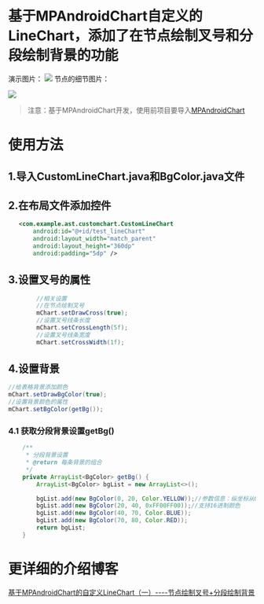 # 基于MPAndroidChart自定义的LineChart，添加了在节点绘制叉号和分段绘制背景的功能
演示图片：
![](http://upload-images.jianshu.io/upload_images/1849253-6a540de8e118c693.png?imageMogr2/auto-orient/strip%7CimageView2/2/w/1240)
节点的细节图片：

![](http://upload-images.jianshu.io/upload_images/1849253-dbf288161baffcee.png?imageMogr2/auto-orient/strip%7CimageView2/2/w/1240)


> 注意：基于MPAndroidChart开发，使用前项目要导入[MPAndroidChart](https://github.com/PhilJay/MPAndroidChart)

# 使用方法

## 1.导入CustomLineChart.java和BgColor.java文件

## 2.在布局文件添加控件
 ```xml 
    <com.example.ast.customchart.CustomLineChart
        android:id="@+id/test_lineChart"
        android:layout_width="match_parent"
        android:layout_height="360dp"
        android:padding="5dp" />
```
## 3.设置叉号的属性

```java
        //相关设置
        //在节点绘制叉号
        mChart.setDrawCross(true);
        //设置叉号线条长度
        mChart.setCrossLength(5f);
        //设置叉号线条宽度
        mChart.setCrossWidth(1f);
```
## 4.设置背景
```java
//给表格背景添加颜色
mChart.setDrawBgColor(true);
//设置背景颜色的属性
mChart.setBgColor(getBg());
```
### 4.1 获取分段背景设置getBg()
```java
    /**
     * 分段背景设置
     * @return 每条背景的组合
     */
    private ArrayList<BgColor> getBg() {
        ArrayList<BgColor> bgList = new ArrayList<>();

        bgList.add(new BgColor(0, 20, Color.YELLOW));//参数信息：纵坐标从0到20设置颜色为黄色
        bgList.add(new BgColor(20, 40, 0xFF00FF00));//支持16进制颜色
        bgList.add(new BgColor(40, 70, Color.BLUE));
        bgList.add(new BgColor(70, 80, Color.RED));
        return bgList;
    }
```

# 更详细的介绍博客
[基于MPAndroidChart的自定义LineChart（一）----节点绘制叉号+分段绘制背景](http://www.jianshu.com/p/a8ced43775a1)